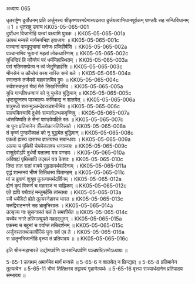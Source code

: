 अध्यायः 065

धृतराष्ट्रेण दुर्योधनम् प्रति अर्जुनस्य श्रीकृष्णपरमप्रेमास्पदतया दुर्जयत्वाभिधानपूर्वकम् पाण्डवैः सह सन्धिविधानम् ॥ 1 ॥
धृतराष्ट्र उवाच 	KK05-05-065-001  
दुर्योधन विजानीहि यत्त्वां वक्ष्यामि पुत्रक ।	KK05-05-065-001a  
उत्पथं मन्यसे मार्गमनभिज्ञ इवाध्वगः ॥	KK05-05-065-001c  
पञ्चानां पाण्डुपुत्राणां यत्तेजः प्रजिहीर्षसि ।	KK05-05-065-002a  
पञ्चानामिव भूतानां महतां लोकधारिणाम् ॥	KK05-05-065-002c  
युधिष्ठिरं हि कौन्तेयं परं धर्ममिहास्थितम् ।	KK05-05-065-003a  
परां गतिमसम्प्रेत्य न त्वं जेतुमिहार्हसि ॥	KK05-05-065-003c  
भीमसेनं च कौन्तेयं यस्य नास्ति समो बले ।	KK05-05-065-004a  
रणान्तकं तर्जयसे महावातमिव द्रुमः ॥	KK05-05-065-004c  
सर्वशस्त्रभृतां श्रेष्ठं मेरुं सिखरिणामिव ।	KK05-05-065-005a  
युधि गाण्डीवधन्वानं को नु युध्येत बुद्धिमान् ॥	KK05-05-065-005c  
धृष्टद्युम्नश्च पाञ्चाल्यः कमिवाद्य न शातयेत् ।	KK05-05-065-006a  
शत्रुमध्ये शरान्मुञ्चन्देवराडशनीमिव ॥	KK05-05-065-006c  
सात्यकिश्चापि दुर्धर्षः सम्मतोऽन्धकवृष्णिषु ।	KK05-05-065-007a  
ध्वंसयिष्यति ते सेनां पाण्डवेयहिते रतः ॥	KK05-05-065-007c  
यः पुनः प्रतिमानेन त्रीँल्लोकानतिरिच्यते ।	KK05-05-065-008a  
तं कृष्णं पुण्डरीकाक्षं को नु युद्ध्येत बुद्धिमान् ॥	KK05-05-065-008c  
एकतो ह्यस्य दाराश्च ज्ञातयश्च सबान्धवाः ।	KK05-05-065-009a  
आत्मा च पृथिवी चेयमेकतश्च धनञ्जयः ॥	KK05-05-065-009c  
वासुदेवोऽपि दुर्धर्षो यतात्मा यत्र पाण्डवः ।	KK05-05-065-010a  
अविषह्यं पृथिव्यापि तद्बलं यत्र केशवः ॥	KK05-05-065-010c  
तिष्ठ तात सतां वाक्ये सुहृदामर्थवादिनाम् ।	KK05-05-065-011a  
वृद्धं शान्तनवं भीष्मं तितिक्षस्व पितामहम् ॥	KK05-05-065-011c  
मां च ब्रुवाणं शुश्रूष कुरूणामर्थदर्शिनम् ।	KK05-05-065-012a  
द्रोणं कृपं विकर्णं च महाराजं च बाह्लिकम् ॥	KK05-05-065-012c  
एते ह्यपि यथैवाहं मन्तुमर्हसि तांस्तथा ।	KK05-05-065-013a  
सर्वे धर्मविदो ह्येते तुल्यस्नेहाश्च भारत ॥	KK05-05-065-013c  
यत्तद्विराटनगरे सह भ्रातृभिरग्रतः ।	KK05-05-065-014a  
उत्सृज्य गाः सुसन्त्रस्तं बलं ते समशीर्यत ॥	KK05-05-065-014c  
यच्चैव नगरे तस्मिञ्श्रूयते महदद्भुतम् ।	KK05-05-065-015a  
एकस्य च बहूनां च पर्याप्तं तन्निदर्शनम् ॥	KK05-05-065-015c  
अर्जुनस्तत्तथाकार्षीत्किं पुनः सर्व एव ते ।	KK05-05-065-016a  
स भ्रातॄनभिजानीहि वृत्त्या तं प्रतिपादय ॥ ॥	KK05-05-065-016c  

इति श्रीमन्महाभारते उद्योगपर्वणि यानसन्धिपर्वणि पञ्चषष्टितमोऽध्यायः ॥

5-65-1 उत्पथम् अमार्गमेव मार्गं मन्यसे ॥ 5-65-6 न शातयेत् न छिन्द्यात् ॥ 5-65-8 प्रतिमानेन तुल्यत्वेन ॥ 5-65-11 भीष्मं तितिक्षस्व तद्वाक्यं गृहाणेत्यर्थः ॥ 5-65-16 वृत्त्या राज्यार्धदानेन प्रतिपादय सम्भावय ॥
